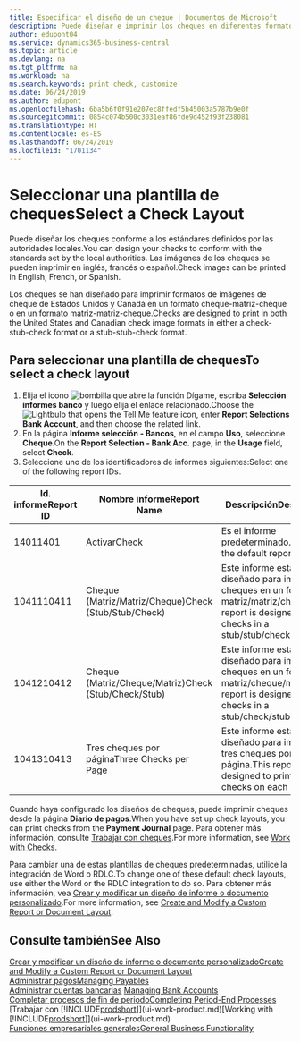 ```yaml
---
title: Especificar el diseño de un cheque | Documentos de Microsoft
description: Puede diseñar e imprimir los cheques en diferentes formatos para cumplir los estándares.
author: edupont04
ms.service: dynamics365-business-central
ms.topic: article
ms.devlang: na
ms.tgt_pltfrm: na
ms.workload: na
ms.search.keywords: print check, customize
ms.date: 06/24/2019
ms.author: edupont
ms.openlocfilehash: 6ba5b6f0f91e207ec8ffedf5b45003a5787b9e0f
ms.sourcegitcommit: 0854c074b500c3031eaf86fde9d452f93f238081
ms.translationtype: HT
ms.contentlocale: es-ES
ms.lasthandoff: 06/24/2019
ms.locfileid: "1701134"
---
```

# <a name="select-a-check-layout"></a><span data-ttu-id="c7fa6-103">Seleccionar una plantilla de cheques</span><span class="sxs-lookup"><span data-stu-id="c7fa6-103">Select a Check Layout</span></span>
<span data-ttu-id="c7fa6-104">Puede diseñar los cheques conforme a los estándares definidos por las autoridades locales.</span><span class="sxs-lookup"><span data-stu-id="c7fa6-104">You can design your checks to conform with the standards set by the local authorities.</span></span> <span data-ttu-id="c7fa6-105">Las imágenes de los cheques se pueden imprimir en inglés, francés o español.</span><span class="sxs-lookup"><span data-stu-id="c7fa6-105">Check images can be printed in English, French, or Spanish.</span></span>

<span data-ttu-id="c7fa6-106">Los cheques se han diseñado para imprimir formatos de imágenes de cheque de Estados Unidos y Canadá en un formato cheque-matriz-cheque o en un formato matriz-matriz-cheque.</span><span class="sxs-lookup"><span data-stu-id="c7fa6-106">Checks are designed to print in both the United States and Canadian check image formats in either a check-stub-check format or a stub-stub-check format.</span></span>

## <a name="to-select-a-check-layout"></a><span data-ttu-id="c7fa6-107">Para seleccionar una plantilla de cheques</span><span class="sxs-lookup"><span data-stu-id="c7fa6-107">To select a check layout</span></span>
1. <span data-ttu-id="c7fa6-108">Elija el icono ![bombilla que abre la función Dígame](media/ui-search/search_small.png "Dígame que desea hacer"), escriba **Selección informes banco** y luego elija el enlace relacionado.</span><span class="sxs-lookup"><span data-stu-id="c7fa6-108">Choose the ![Lightbulb that opens the Tell Me feature](media/ui-search/search_small.png "Tell me what you want to do") icon, enter **Report Selections Bank Account**, and then choose the related link.</span></span>
2. <span data-ttu-id="c7fa6-109">En la página **Informe selección - Bancos**, en el campo **Uso**, seleccione **Cheque**.</span><span class="sxs-lookup"><span data-stu-id="c7fa6-109">On the **Report Selection - Bank Acc.** page, in the **Usage** field, select **Check**.</span></span>
3. <span data-ttu-id="c7fa6-110">Seleccione uno de los identificadores de informes siguientes:</span><span class="sxs-lookup"><span data-stu-id="c7fa6-110">Select one of the following report IDs.</span></span>

| <span data-ttu-id="c7fa6-111">Id. informe</span><span class="sxs-lookup"><span data-stu-id="c7fa6-111">Report ID</span></span> | <span data-ttu-id="c7fa6-112">Nombre informe</span><span class="sxs-lookup"><span data-stu-id="c7fa6-112">Report Name</span></span> | <span data-ttu-id="c7fa6-113">Descripción</span><span class="sxs-lookup"><span data-stu-id="c7fa6-113">Description</span></span> |
| --- | --- | --- |
| <span data-ttu-id="c7fa6-114">1401</span><span class="sxs-lookup"><span data-stu-id="c7fa6-114">1401</span></span> |<span data-ttu-id="c7fa6-115">Activar</span><span class="sxs-lookup"><span data-stu-id="c7fa6-115">Check</span></span> |<span data-ttu-id="c7fa6-116">Es el informe predeterminado.</span><span class="sxs-lookup"><span data-stu-id="c7fa6-116">This is the default report.</span></span> |
| <span data-ttu-id="c7fa6-117">10411</span><span class="sxs-lookup"><span data-stu-id="c7fa6-117">10411</span></span> |<span data-ttu-id="c7fa6-118">Cheque (Matriz/Matriz/Cheque)</span><span class="sxs-lookup"><span data-stu-id="c7fa6-118">Check (Stub/Stub/Check)</span></span> |<span data-ttu-id="c7fa6-119">Este informe está diseñado para imprimir cheques en un formato matriz/matriz/cheque.</span><span class="sxs-lookup"><span data-stu-id="c7fa6-119">This report is designed to print checks in a stub/stub/check format.</span></span> |
| <span data-ttu-id="c7fa6-120">10412</span><span class="sxs-lookup"><span data-stu-id="c7fa6-120">10412</span></span> |<span data-ttu-id="c7fa6-121">Cheque (Matriz/Cheque/Matriz)</span><span class="sxs-lookup"><span data-stu-id="c7fa6-121">Check (Stub/Check/Stub)</span></span> |<span data-ttu-id="c7fa6-122">Este informe está diseñado para imprimir cheques en un formato matriz/cheque/matriz.</span><span class="sxs-lookup"><span data-stu-id="c7fa6-122">This report is designed to print checks in a stub/check/stub format.</span></span> |
| <span data-ttu-id="c7fa6-123">10413</span><span class="sxs-lookup"><span data-stu-id="c7fa6-123">10413</span></span> |<span data-ttu-id="c7fa6-124">Tres cheques por página</span><span class="sxs-lookup"><span data-stu-id="c7fa6-124">Three Checks per Page</span></span> |<span data-ttu-id="c7fa6-125">Este informe está diseñado para imprimir tres cheques por página.</span><span class="sxs-lookup"><span data-stu-id="c7fa6-125">This report is designed to print three checks on each page.</span></span> |

<span data-ttu-id="c7fa6-126">Cuando haya configurado los diseños de cheques, puede imprimir cheques desde la página **Diario de pagos**.</span><span class="sxs-lookup"><span data-stu-id="c7fa6-126">When you have set up check layouts, you can print checks from the **Payment Journal** page.</span></span> <span data-ttu-id="c7fa6-127">Para obtener más información, consulte [Trabajar con cheques](payables-how-work-checks.md).</span><span class="sxs-lookup"><span data-stu-id="c7fa6-127">For more information, see [Work with Checks](payables-how-work-checks.md).</span></span>

<span data-ttu-id="c7fa6-128">Para cambiar una de estas plantillas de cheques predeterminadas, utilice la integración de Word o RDLC.</span><span class="sxs-lookup"><span data-stu-id="c7fa6-128">To change one of these default check layouts, use either the Word or the RDLC integration to do so.</span></span> <span data-ttu-id="c7fa6-129">Para obtener más información, vea [Crear y modificar un diseño de informe o documento personalizado](ui-how-create-custom-report-layout.md).</span><span class="sxs-lookup"><span data-stu-id="c7fa6-129">For more information, see [Create and Modify a Custom Report or Document Layout](ui-how-create-custom-report-layout.md).</span></span>

## <a name="see-also"></a><span data-ttu-id="c7fa6-130">Consulte también</span><span class="sxs-lookup"><span data-stu-id="c7fa6-130">See Also</span></span>
[<span data-ttu-id="c7fa6-131">Crear y modificar un diseño de informe o documento personalizado</span><span class="sxs-lookup"><span data-stu-id="c7fa6-131">Create and Modify a Custom Report or Document Layout</span></span>](ui-how-create-custom-report-layout.md)  
[<span data-ttu-id="c7fa6-132">Administrar pagos</span><span class="sxs-lookup"><span data-stu-id="c7fa6-132">Managing Payables</span></span>](payables-manage-payables.md)  
<span data-ttu-id="c7fa6-133">[Administrar cuentas bancarias](bank-manage-bank-accounts.md) </span><span class="sxs-lookup"><span data-stu-id="c7fa6-133">[Managing Bank Accounts](bank-manage-bank-accounts.md) </span></span>  
[<span data-ttu-id="c7fa6-134">Completar procesos de fin de periodo</span><span class="sxs-lookup"><span data-stu-id="c7fa6-134">Completing Period-End Processes</span></span>](year-how-complete-period-end-processes.md)  
<span data-ttu-id="c7fa6-135">[Trabajar con [!INCLUDE[prodshort](includes/prodshort.md)]](ui-work-product.md)</span><span class="sxs-lookup"><span data-stu-id="c7fa6-135">[Working with [!INCLUDE[prodshort](includes/prodshort.md)]](ui-work-product.md)</span></span>  
[<span data-ttu-id="c7fa6-136">Funciones empresariales generales</span><span class="sxs-lookup"><span data-stu-id="c7fa6-136">General Business Functionality</span></span>](ui-across-business-areas.md)
